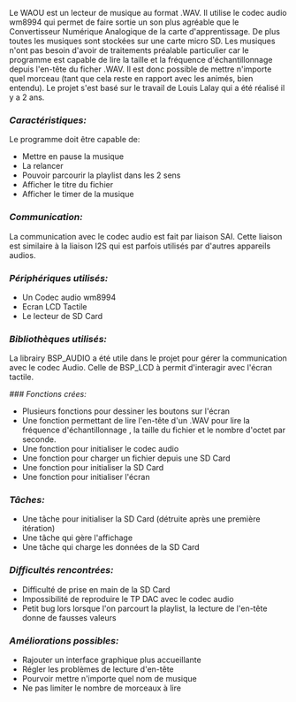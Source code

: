Le WAOU est un lecteur de musique au format .WAV. Il utilise le codec audio wm8994 qui permet de faire sortie un son plus agréable que le Convertisseur Numérique Analogique de la carte d'apprentissage. De plus toutes les musiques sont stockées sur une carte micro SD. Les musiques n'ont pas besoin d'avoir de traitements préalable particulier car le programme est capable de lire la taille et la fréquence d'échantillonnage depuis l'en-tête du ficher .WAV. Il est donc possible de mettre n'importe quel morceau (tant que cela reste en rapport avec les animés, bien entendu). Le projet s'est basé sur le travail de Louis Lalay qui a été réalisé il y a 2 ans.

### _Caractéristiques:_

Le programme doit être capable de:

- Mettre en pause la musique
- La relancer
- Pouvoir parcourir la playlist dans les 2 sens
- Afficher le titre du fichier
- Afficher le timer de la musique


### _Communication:_ 

La communication avec le codec audio est fait par liaison SAI. Cette liaison est similaire à la liaison I2S qui est parfois utilisés par d'autres appareils audios.

### _Périphériques utilisés:_

- Un Codec audio wm8994
- Ecran LCD Tactile
- Le lecteur de SD Card

### _Bibliothèques utilisés:_ 

La librairy BSP_AUDIO a été utile dans le projet pour gérer la communication avec le codec Audio. Celle de BSP_LCD à permit d'interagir avec l'écran tactile.

_### Fonctions crées:_

- Plusieurs fonctions pour dessiner les boutons sur l'écran
- Une fonction permettant de lire l'en-tête d'un .WAV pour lire la fréquence d'échantillonnage , la taille du fichier et le nombre d'octet par seconde. 
- Une fonction pour initialiser le codec audio
- Une fonction pour charger un fichier depuis une SD Card
- Une fonction pour initialiser la SD Card 
- Une fonction pour initialiser l'écran

### _Tâches:_

- Une tâche pour initialiser la SD Card (détruite après une première itération)
- Une tâche qui gère l'affichage
- Une tâche qui charge les données de la SD Card


### _Difficultés rencontrées:_

- Difficulté de prise en main de la SD Card
- Impossibilité de reproduire le TP DAC avec le codec audio 
- Petit bug lors lorsque l'on parcourt la playlist, la lecture de l'en-tête donne de fausses valeurs

### _Améliorations possibles:_

- Rajouter un interface graphique plus accueillante
- Régler les problèmes de lecture d'en-tête
- Pourvoir mettre n'importe quel nom de musique
- Ne pas limiter le nombre de morceaux à lire
